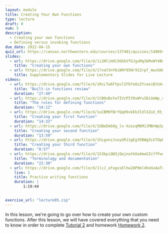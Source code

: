 ```yaml
---
layout: module
title: Creating Your Own Functions
type: lecture
draft: 0
num: 5
description:
  - Creating your own functions
  - Defining versus invoking functions
due_date: 2022-04-15
quiz_url: https://canvas.northwestern.edu/courses/137481/quizzes/140094
slides:
  - url: https://drive.google.com/file/d/1i2NliHXCXOGkVfGJguMq3bMvWY4Bmrgf/view?usp=sharing
    title: "Creating your own functions"
  - url: https://drive.google.com/file/d/17vaY3nYAiW9Y95Nr91Zrpf_mwsOAFoz3/view?usp=sharing
    title: Supplementary Slides for Live Lecture
videos:
  - url: https://drive.google.com/file/d/1RcLTw6FYpvlIFbYo8zZYceeiBtU44dZJ/view?usp=sharing
    title: "Built-in functions review"
    duration: "27:49"
  - url: https://drive.google.com/file/d/1tB0xBxYw7IVzPItRuWYuSDiGmWp_cY_p/view?usp=sharing
    title: "The rules for defining functions"
    duration: "14:12"
  - url: https://drive.google.com/file/d/1uCBM0fBrYQqH9vkEk3lUlXZa3_R5j8yK/view?usp=sharing
    title: "Creating your first function"
    duration: "14:33"
  - url: https://drive.google.com/file/d/1UBeEmbOg_lx-XzozqMbMJJMBnWpSpz8P/view?usp=sharing
    title: "Creating your second function"
    duration: "13:59"
  - url: https://drive.google.com/file/d/1hLgonzJvoyUR11gEgYDBWg5LkTOpB5O4/view?usp=sharing
    title: "Creating your third function"
    duration: "8:57"
  - url: https://drive.google.com/file/d/153bpiQW3jQejnatkOa4mwSZcYfFwoQu0/view?usp=sharing
    title: "Terminology and documentation"
    duration: "22:30"
  - url: https://drive.google.com/file/d/1lcJ_afugxsElhw2AP8ml4heGxAaTuzcF/view?usp=sharing
    live: 1
    title: Practice writing functions
    duration: |
        1:19:44
        

exercise_url: "lecture05.zip"
---
```


In this lesson, we're going to go over how to create your own custom functions. After this lesson, we will have covered everything that you need to know in order to complete [Tutorial 2](../assignments/tutorial02) and homework [Homework 2](../assignments/tutorial02).